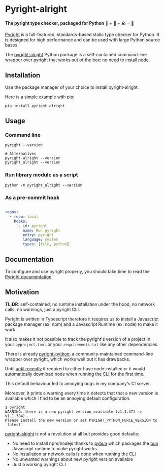 # Pyright-alright

**The pyright type checker, packaged for Python** 🍞 + 🐍 + 🪨 = 🚀 

[Pyright](https://github.com/microsoft/pyright) is a full-featured, standards-based static type checker for Python. It is designed for high performance and can be used with large Python source bases.

The [pyright-alright](https://pypi.org/project/pyright-alright/) Python package is a self-contained command-line wrapper over pyright that works out of the box: no need to install [node](https://github.com/nodejs/node).


Installation
------------

Use the package manager of your choice to install pyright-alright.

Here is a simple example with [pip](https://github.com/pypa/pip):

```shell
pip install pyright-alright
```

Usage
-----

### Command line

```shell
pyright --version

# Alternatives
pyright-alright --version
pyright_alright --version
```

### Run library module as a script

```shell
python -m pyright_alright --version
```

### As a pre-commit hook

```yaml

repos:
  - repo: local
    hooks:
      - id: pyright
        name: Run pyright
        entry: pyright
        language: system
        types: [file, python]
```

Documentation
-------------

To configure and use pyright properly, you should take time to read the [Pyright documentation](https://microsoft.github.io/pyright/#/).

Motivation
----------

**TL;DR**: self-contained, no runtime installation under the hood, no network calls, no warnings, just a pyright CLI.

Pyright is written in Typescript therefore it requires us to
install a Javascript package manager (ex: npm) and a Javascript Runtime (ex: node) to make it work.

It also makes it not possible to track the pyright's version of a project in your `pyproject.toml` or your `requirements.txt` like any other dependencies. 

There is already [pyright-python](https://github.com/RobertCraigie/pyright-python), a community-maintained command-line wrapper over pyright, which works well but it has drawbacks.

Until [until recently](https://github.com/RobertCraigie/pyright-python/commit/e2d0748d4afe19a3af78b58422dba11a631484a7) it required to either have node installed or it would
automatically download node when running the CLI for the first time.

This default behaviour led to annoying bugs in my company's CI server.

Moreover, it prints a warning every time it detects that that a new version is available which I find to be an annoying default configuration.

```shell
$ pyright
WARNING: there is a new pyright version available (v1.1.371 -> v1.1.384).
Please install the new version or set PYRIGHT_PYTHON_FORCE_VERSION to `latest`
```

[pyright-alright](https://github.com/ducdetronquito/pyright-alright) is not a revolution at all but provides good defaults:

- No need to install npm/nodejs thanks to [pybun](https://github.com/ducdetronquito/pybun) which packages the [bun](https://bun.sh) Javascript runtime to make pyright works
- No installation or network calls is done when running the CLI
- No unwanted warnings about new pyright version available
- Just a working pyright CLI
